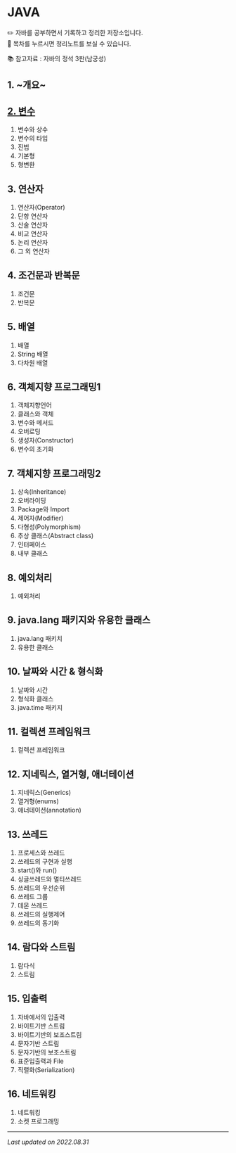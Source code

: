 # JAVA

✏️ 자바를 공부하면서 기록하고 정리한 저장소입니다.   
🔗 목차를 누르시면 정리노트를 보실 수 있습니다.   

📚 참고자료 : 자바의 정석 3판(남궁성)

## 1. ~개요~

## [2. 변수](https://github.com/k1mjunyoung/java/tree/main/02Variable)
1. 변수와 상수
2. 변수의 타입
3. 진법
4. 기본형
5. 형변환

## 3. 연산자
1. 연산자(Operator)
2. 단항 연산자
3. 산술 연산자
4. 비교 연산자
5. 논리 연산자
6. 그 외 연산자

## 4. 조건문과 반복문
1. 조건문
2. 반복문

## 5. 배열
1. 배열
2. String 배열
3. 다차원 배열

## 6. 객체지향 프로그래밍1
1. 객체지향언어
2. 클래스와 객체
3. 변수와 메서드
4. 오버로딩
5. 생성자(Constructor)
6. 변수의 초기화

## 7. 객체지향 프로그래밍2
1. 상속(Inheritance)
2. 오버라이딩
3. Package와 Import
4. 제어자(Modifier)
5. 다형성(Polymorphism)
6. 추상 클래스(Abstract class)
7. 인터페이스
8. 내부 클래스

## 8. 예외처리
1. 예외처리

## 9. java.lang 패키지와 유용한 클래스
1. java.lang 패키치
2. 유용한 클래스

## 10. 날짜와 시간 & 형식화
1. 날짜와 시간
2. 형식화 클래스
3. java.time 패키지

## 11. 컬렉션 프레임워크
1. 컬렉션 프레임워크

## 12. 지네릭스, 열거형, 애너테이션
1. 지네릭스(Generics)
2. 열거형(enums)
3. 애너테이션(annotation)

## 13. 쓰레드
1. 프로세스와 쓰레드
2. 쓰레드의 구현과 실행
3. start()와 run()
4. 싱글쓰레드와 멀티쓰레드
5. 쓰레드의 우선순위
6. 쓰레드 그룹
7. 데몬 쓰레드
8. 쓰레드의 실행제어
9. 쓰레드의 동기화

## 14. 람다와 스트림
1. 람다식
2. 스트림

## 15. 입출력
1. 자바에서의 입출력
2. 바이트기반 스트림
3. 바이트기반의 보조스트림
4. 문자기반 스트림
5. 문자기반의 보조스트림
6. 표준입출력과 File
7. 직렬화(Serialization)

## 16. 네트워킹
1. 네트워킹
2. 소켓 프로그래밍   
   
---
*Last updated on 2022.08.31*
